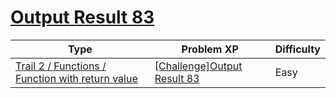 # [Output Result 83](https://www.codetree.ai/trails/complete/curated-cards/challenge-reading-k201840)

|Type|Problem XP|Difficulty|
|---|---|---|
|[Trail 2 / Functions / Function with return value](https://www.codetree.ai/trail-info/novice-mid/)|[[Challenge]Output Result 83](https://www.codetree.ai/trails/complete/curated-cards/challenge-reading-k201840/)|Easy|

